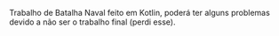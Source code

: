 Trabalho de Batalha Naval feito em Kotlin, poderá ter alguns problemas devido a não ser o trabalho final (perdi esse).
